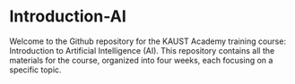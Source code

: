 # Introduction-AI
Welcome to the Github repository for the KAUST Academy training course: Introduction to Artificial Intelligence (AI). This repository contains all the materials for the course, organized into four weeks, each focusing on a specific topic.
